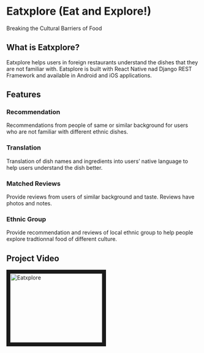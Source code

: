 # Eatxplore (Eat and Explore!)
Breaking the Cultural Barriers of Food

## What is Eatxplore?
Eatxplore helps users in foreign restaurants understand the dishes that they are not familiar with. Eatsplore is built with React Native nad Django REST Framework and available in Android and iOS applications.

## Features

### Recommendation
Recommendations from people of same or similar background for users who are not familiar with different ethnic dishes. 

### Translation
Translation of dish names and ingredients into users’ native language to help users understand the dish better.

### Matched Reviews
Provide reviews from users of similar background and taste. Reviews have photos and notes.

### Ethnic Group
Provide recommendation and reviews of local ethnic group to help people explore tradtionnal food of different culture.

## Project Video
<a href="http://www.youtube.com/watch?feature=player_embedded&v=r8u-o0t7gkE
" target="_blank"><img src="http://img.youtube.com/vi/r8u-o0t7gkE/0.jpg"
alt="Eatxplore" width="240" height="180" border="10" /></a>
